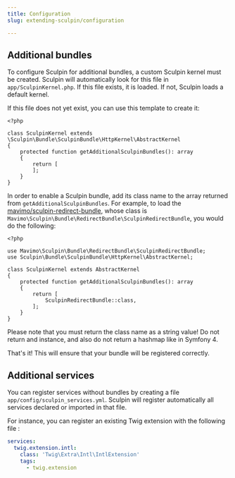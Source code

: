 ```yaml
---
title: Configuration
slug: extending-sculpin/configuration

---
```


## Additional bundles

To configure Sculpin for additional bundles, a custom Sculpin kernel must be
created. Sculpin will automatically look for this file in
`app/SculpinKernel.php`. If this file exists, it is loaded. If not, Sculpin
loads a default kernel.

If this file does not yet exist, you can use this template to create it:

    <?php

    class SculpinKernel extends \Sculpin\Bundle\SculpinBundle\HttpKernel\AbstractKernel
    {
        protected function getAdditionalSculpinBundles(): array
        {
            return [
            ];
        }
    }

In order to enable a Sculpin bundle, add its class name to the array returned
from `getAdditionalSculpinBundles`. For example, to load the
[mavimo/sculpin-redirect-bundle][1], whose class is
`Mavimo\Sculpin\Bundle\RedirectBundle\SculpinRedirectBundle`, you would do
the following:

    <?php

    use Mavimo\Sculpin\Bundle\RedirectBundle\SculpinRedirectBundle;
    use Sculpin\Bundle\SculpinBundle\HttpKernel\AbstractKernel;

    class SculpinKernel extends AbstractKernel
    {
        protected function getAdditionalSculpinBundles(): array
        {
            return [
                SculpinRedirectBundle::class,
            ];
        }
    }

Please note that you must return the class name as a string value! Do not
return and instance, and also do not return a hashmap like in Symfony 4.

That's it! This will ensure that your bundle will be registered correctly.

[1]: https://github.com/mavimo/sculpin-redirect-bundle

## Additional services

You can register services without bundles by creating a file `app/config/sculpin_services.yml`. 
Sculpin will register automatically all services declared or imported in that file.

For instance, you can register an existing Twig extension with the following file :

```yml
services:
  twig.extension.intl:
    class: 'Twig\Extra\Intl\IntlExtension'
    tags:
      - twig.extension
``` 

